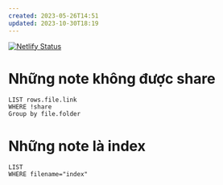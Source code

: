 ```yaml
---
created: 2023-05-26T14:51
updated: 2023-10-30T18:19
---
```

[![Netlify Status](https://api.netlify.com/api/v1/badges/d9336299-edda-48bd-8730-31157c65758e/deploy-status)](https://app.netlify.com/sites/obsidian-thesphere/deploys)

# Những note không được share
```dataview
LIST rows.file.link
WHERE !share
Group by file.folder
```

# Những note là index
```dataview
LIST 
WHERE filename="index" 
```
